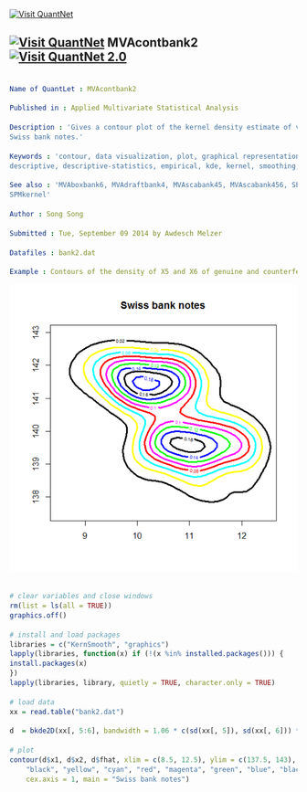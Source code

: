 
[<img src="https://github.com/QuantLet/Styleguide-and-Validation-procedure/blob/master/pictures/banner.png" alt="Visit QuantNet">](http://quantlet.de/index.php?p=info)

## [<img src="https://github.com/QuantLet/Styleguide-and-Validation-procedure/blob/master/pictures/qloqo.png" alt="Visit QuantNet">](http://quantlet.de/) **MVAcontbank2** [<img src="https://github.com/QuantLet/Styleguide-and-Validation-procedure/blob/master/pictures/QN2.png" width="60" alt="Visit QuantNet 2.0">](http://quantlet.de/d3/ia)

```yaml

Name of QuantLet : MVAcontbank2

Published in : Applied Multivariate Statistical Analysis

Description : 'Gives a contour plot of the kernel density estimate of variables X5 and X6 of the
Swiss bank notes.'

Keywords : 'contour, data visualization, plot, graphical representation, financial, density,
descriptive, descriptive-statistics, empirical, kde, kernel, smoothing, visualization'

See also : 'MVAboxbank6, MVAdraftbank4, MVAscabank45, MVAscabank456, SPMdenepatri, SPMkdeconstruct,
SPMkernel'

Author : Song Song

Submitted : Tue, September 09 2014 by Awdesch Melzer

Datafiles : bank2.dat

Example : Contours of the density of X5 and X6 of genuine and counterfeit bank notes.

```

![Picture1](MVAcontbank2_1.png)


```r

# clear variables and close windows
rm(list = ls(all = TRUE))
graphics.off()

# install and load packages
libraries = c("KernSmooth", "graphics")
lapply(libraries, function(x) if (!(x %in% installed.packages())) {
install.packages(x)
})
lapply(libraries, library, quietly = TRUE, character.only = TRUE)

# load data
xx = read.table("bank2.dat")

d  = bkde2D(xx[, 5:6], bandwidth = 1.06 * c(sd(xx[, 5]), sd(xx[, 6])) * 200^(-1/5))

# plot
contour(d$x1, d$x2, d$fhat, xlim = c(8.5, 12.5), ylim = c(137.5, 143), col = c("blue", 
    "black", "yellow", "cyan", "red", "magenta", "green", "blue", "black"), lwd = 3, 
    cex.axis = 1, main = "Swiss bank notes")
	
```
